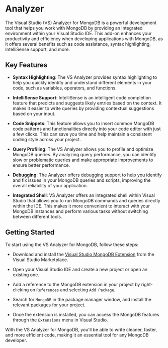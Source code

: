 # Analyzer

The Visual Studio (VS) Analyzer for MongoDB is a powerful development tool that helps you work with MongoDB by providing an integrated environment within your Visual Studio IDE. This add-on enhances your productivity and efficiency when developing applications with MongoDB, as it offers several benefits such as code assistance, syntax highlighting, IntelliSense support, and more.

## Key Features

- **Syntax Highlighting**: The VS Analyzer provides syntax highlighting to help you quickly identify and understand different elements in your code, such as variables, operators, and functions.

- **IntelliSense Support**: IntelliSense is an intelligent code completion feature that predicts and suggests likely entries based on the context. It makes it easier to write queries by providing contextual suggestions based on your input.

- **Code Snippets**: This feature allows you to insert common MongoDB code patterns and functionalities directly into your code editor with just a few clicks. This can save you time and help maintain a consistent coding style across your project.

- **Query Profiling**: The VS Analyzer allows you to profile and optimize MongoDB queries. By analyzing query performance, you can identify slow or problematic queries and make appropriate improvements to ensure better performance.

- **Debugging**: The Analyzer offers debugging support to help you identify and fix issues in your MongoDB queries and scripts, improving the overall reliability of your application.

- **Integrated Shell**: VS Analyzer offers an integrated shell within Visual Studio that allows you to run MongoDB commands and queries directly within the IDE. This makes it more convenient to interact with your MongoDB instances and perform various tasks without switching between different tools.

## Getting Started

To start using the VS Analyzer for MongoDB, follow these steps:

- Download and install the [Visual Studio MongoDB Extension](https://marketplace.visualstudio.com/items?itemName=ms-ossdata.vscode-mongodb) from the Visual Studio Marketplace.

- Open your Visual Studio IDE and create a new project or open an existing one.

- Add a reference to the MongoDB extension in your project by right-clicking on `References` and selecting `Add Package`.

- Search for `MongoDB` in the package manager window, and install the relevant packages for your project.

- Once the extension is installed, you can access the MongoDB features through the `Extensions` menu in Visual Studio.

With the VS Analyzer for MongoDB, you'll be able to write cleaner, faster, and more efficient code, making it an essential tool for any MongoDB developer.